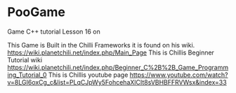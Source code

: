 # PooGame
Game C++ tutorial Lesson 16 on


This Game is Built in the Chilli Frameworks it is found on his wiki.
https://wiki.planetchili.net/index.php/Main_Page
This is Chillis Beginner Tutorial wiki
https://wiki.planetchili.net/index.php/Beginner_C%2B%2B_Game_Programming_Tutorial_0
This is Chillis youtube page
https://www.youtube.com/watch?v=8LGI6oxCg_c&list=PLqCJpWy5FohcehaXlCIt8sVBHBFFRVWsx&index=33

